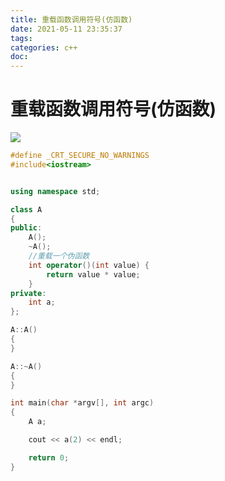```yaml
---
title: 重载函数调用符号(仿函数)
date: 2021-05-11 23:35:37
tags:
categories: c++
doc:
---
```


# 重载函数调用符号(仿函数)

![](../../themes/pure/source/images/javawz/.png)

```cpp
#define _CRT_SECURE_NO_WARNINGS
#include<iostream>


using namespace std;

class A
{
public:
	A();
	~A();
	//重载一个伪函数
	int operator()(int value) {
		return value * value;
	}
private:
	int a;
};

A::A()
{
}

A::~A()
{
}

int main(char *argv[], int argc)
{
	A a;

	cout << a(2) << endl;

	return 0;
}

```

